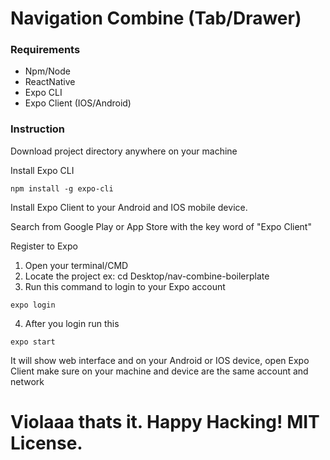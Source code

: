 # Navigation Combine (Tab/Drawer)

### Requirements
* Npm/Node
* ReactNative
* Expo CLI
* Expo Client (IOS/Android)

### Instruction
<p>Download project directory anywhere on your machine</p> 

<p>Install Expo CLI</p>


```
npm install -g expo-cli
```

<p>Install Expo Client to your Android and IOS mobile device.</p>
<p>Search from Google Play or App Store with the key word of "Expo Client"</p>
<p>Register to Expo</p>

1. Open your terminal/CMD
2. Locate the project ex: cd Desktop/nav-combine-boilerplate 
3. Run this command to login to your Expo account
```
expo login
```
4. After you login run this
```
expo start
```

<p>It will show web interface and on your Android or IOS device, open Expo Client make sure on your machine and device are the same account and network</p>

Violaaa thats it.
Happy Hacking!
MIT License.
===


